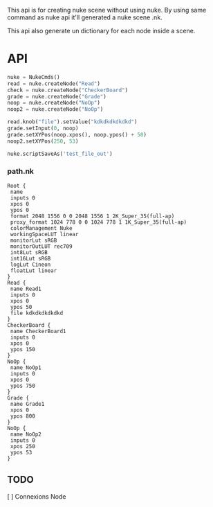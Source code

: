 This api is for creating nuke scene without using nuke.
By using same command as nuke api it'll generated a nuke scene .nk.

This api also generate un dictionary for each node inside a scene.

# API
```python
nuke = NukeCmds()
read = nuke.createNode("Read")
check = nuke.createNode("CheckerBoard")
grade = nuke.createNode("Grade")
noop = nuke.createNode("NoOp")
noop2 = nuke.createNode("NoOp")

read.knob("file").setValue("kdkdkdkdkdkd")
grade.setInput(0, noop)
grade.setXYPos(noop.xpos(), noop.ypos() + 50)
noop2.setXYPos(250, 53)

nuke.scriptSaveAs('test_file_out')
```

### path.nk
```
Root {
 name 
 inputs 0
 xpos 0
 ypos 0
 format 2048 1556 0 0 2048 1556 1 2K_Super_35(full-ap)
 proxy_format 1024 778 0 0 1024 778 1 1K_Super_35(full-ap)
 colorManagement Nuke
 workingSpaceLUT linear
 monitorLut sRGB
 monitorOutLUT rec709
 int8Lut sRGB
 int16Lut sRGB
 logLut Cineon
 floatLut linear
}
Read {
 name Read1
 inputs 0
 xpos 0
 ypos 50
 file kdkdkdkdkdkd
}
CheckerBoard {
 name CheckerBoard1
 inputs 0
 xpos 0
 ypos 150
}
NoOp {
 name NoOp1
 inputs 0
 xpos 0
 ypos 750
}
Grade {
 name Grade1
 xpos 0
 ypos 800
}
NoOp {
 name NoOp2
 inputs 0
 xpos 250
 ypos 53
}
```

## TODO

[ ] Connexions Node